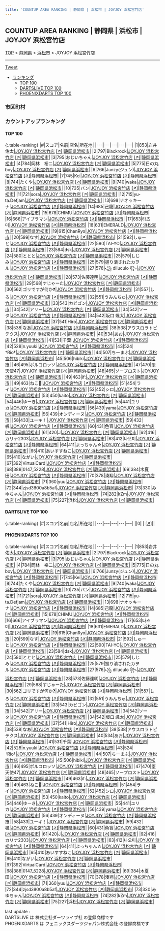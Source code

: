 ```yaml
---
title: 'COUNTUP AREA RANKING | 静岡県 | 浜松市 | JOYJOY 浜松宮竹店'
---
```

## COUNTUP AREA RANKING | 静岡県 | 浜松市 | JOYJOY 浜松宮竹店

[TOP](/darts/rank/) > [静岡県](/darts/rank/静岡県/) > [浜松市](/darts/rank/静岡県/浜松市/) > JOYJOY 浜松宮竹店

___

<a href="https://twitter.com/share?ref_src=twsrc%5Etfw" data-text="COUNTUP AREA RANKING | 静岡県浜松市JOYJOY 浜松宮竹店" class="twitter-share-button" data-hashtags="DARTSLIVE,PHOENIXDARTS,darts,ダーツ" data-show-count="false">Tweet</a>

* [ランキング](#カウントアップランキング)
    * [TOP 100](#top-100)
    * [DARTSLIVE TOP 100](#dartslive-top-100)
    * [PHOENIXDARTS TOP 100](#phoenixdarts-top-100)

### 市区町村

<ul>

</ul>

### カウントアップランキング

#### TOP 100



{:.table-ranking}
|#|スコア|名前|店名|所在地|
|---|---|---|---|---|
|1|853|<span class="rank-name-pd"><span class="pro-icon-pd"></span>岩井 佑太</span>|<a href="/darts/rank/shops/69477.html">JOYJOY 浜松宮竹店</a> <a href="https://vs.phoenixdarts.com/jp/shop/shopDetailInfo/s_69477?s_seq=69477">[↗]</a>|<a href="/darts/rank/静岡県/浜松市">静岡県浜松市</a>|
|2|797|<span class="rank-name-pd">Blackrock</span>|<a href="/darts/rank/shops/69477.html">JOYJOY 浜松宮竹店</a> <a href="https://vs.phoenixdarts.com/jp/shop/shopDetailInfo/s_69477?s_seq=69477">[↗]</a>|<a href="/darts/rank/静岡県/浜松市">静岡県浜松市</a>|
|3|795|<span class="rank-name-pd">おじいちゃん</span>|<a href="/darts/rank/shops/69477.html">JOYJOY 浜松宮竹店</a> <a href="https://vs.phoenixdarts.com/jp/shop/shopDetailInfo/s_69477?s_seq=69477">[↗]</a>|<a href="/darts/rank/静岡県/浜松市">静岡県浜松市</a>|
|4|784|<span class="rank-name-pd">岡林　裕二</span>|<a href="/darts/rank/shops/69477.html">JOYJOY 浜松宮竹店</a> <a href="https://vs.phoenixdarts.com/jp/shop/shopDetailInfo/s_69477?s_seq=69477">[↗]</a>|<a href="/darts/rank/静岡県/浜松市">静岡県浜松市</a>|
|5|775|<span class="rank-name-pd">日の丸boy</span>|<a href="/darts/rank/shops/69477.html">JOYJOY 浜松宮竹店</a> <a href="https://vs.phoenixdarts.com/jp/shop/shopDetailInfo/s_69477?s_seq=69477">[↗]</a>|<a href="/darts/rank/静岡県/浜松市">静岡県浜松市</a>|
|6|766|<span class="rank-name-pd">Junzy(ジュン)</span>|<a href="/darts/rank/shops/69477.html">JOYJOY 浜松宮竹店</a> <a href="https://vs.phoenixdarts.com/jp/shop/shopDetailInfo/s_69477?s_seq=69477">[↗]</a>|<a href="/darts/rank/静岡県/浜松市">静岡県浜松市</a>|
|7|745|<span class="rank-name-pd">Kei</span>|<a href="/darts/rank/shops/69477.html">JOYJOY 浜松宮竹店</a> <a href="https://vs.phoenixdarts.com/jp/shop/shopDetailInfo/s_69477?s_seq=69477">[↗]</a>|<a href="/darts/rank/静岡県/浜松市">静岡県浜松市</a>|
|8|744|<span class="rank-name-pd">たくや</span>|<a href="/darts/rank/shops/69477.html">JOYJOY 浜松宮竹店</a> <a href="https://vs.phoenixdarts.com/jp/shop/shopDetailInfo/s_69477?s_seq=69477">[↗]</a>|<a href="/darts/rank/静岡県/浜松市">静岡県浜松市</a>|
|9|740|<span class="rank-name-pd">waka</span>|<a href="/darts/rank/shops/69477.html">JOYJOY 浜松宮竹店</a> <a href="https://vs.phoenixdarts.com/jp/shop/shopDetailInfo/s_69477?s_seq=69477">[↗]</a>|<a href="/darts/rank/静岡県/浜松市">静岡県浜松市</a>|
|10|735|<span class="rank-name-pd">バン</span>|<a href="/darts/rank/shops/69477.html">JOYJOY 浜松宮竹店</a> <a href="https://vs.phoenixdarts.com/jp/shop/shopDetailInfo/s_69477?s_seq=69477">[↗]</a>|<a href="/darts/rank/静岡県/浜松市">静岡県浜松市</a>|
|11|721|<span class="rank-name-pd">sora</span>|<a href="/darts/rank/shops/69477.html">JOYJOY 浜松宮竹店</a> <a href="https://vs.phoenixdarts.com/jp/shop/shopDetailInfo/s_69477?s_seq=69477">[↗]</a>|<a href="/darts/rank/静岡県/浜松市">静岡県浜松市</a>|
|12|715|<span class="rank-name-pd">yu-ta.Defjam</span>|<a href="/darts/rank/shops/69477.html">JOYJOY 浜松宮竹店</a> <a href="https://vs.phoenixdarts.com/jp/shop/shopDetailInfo/s_69477?s_seq=69477">[↗]</a>|<a href="/darts/rank/静岡県/浜松市">静岡県浜松市</a>|
|13|698|<span class="rank-name-pd">ナオッキーナ</span>|<a href="/darts/rank/shops/69477.html">JOYJOY 浜松宮竹店</a> <a href="https://vs.phoenixdarts.com/jp/shop/shopDetailInfo/s_69477?s_seq=69477">[↗]</a>|<a href="/darts/rank/静岡県/浜松市">静岡県浜松市</a>|
|14|685|<span class="rank-name-pd">己龍</span>|<a href="/darts/rank/shops/69477.html">JOYJOY 浜松宮竹店</a> <a href="https://vs.phoenixdarts.com/jp/shop/shopDetailInfo/s_69477?s_seq=69477">[↗]</a>|<a href="/darts/rank/静岡県/浜松市">静岡県浜松市</a>|
|15|678|<span class="rank-name-pd">CHIMU</span>|<a href="/darts/rank/shops/69477.html">JOYJOY 浜松宮竹店</a> <a href="https://vs.phoenixdarts.com/jp/shop/shopDetailInfo/s_69477?s_seq=69477">[↗]</a>|<a href="/darts/rank/静岡県/浜松市">静岡県浜松市</a>|
|16|666|<span class="rank-name-pd">アイブラマン</span>|<a href="/darts/rank/shops/69477.html">JOYJOY 浜松宮竹店</a> <a href="https://vs.phoenixdarts.com/jp/shop/shopDetailInfo/s_69477?s_seq=69477">[↗]</a>|<a href="/darts/rank/静岡県/浜松市">静岡県浜松市</a>|
|17|653|<span class="rank-name-pd">타츠미</span>|<a href="/darts/rank/shops/69477.html">JOYJOY 浜松宮竹店</a> <a href="https://vs.phoenixdarts.com/jp/shop/shopDetailInfo/s_69477?s_seq=69477">[↗]</a>|<a href="/darts/rank/静岡県/浜松市">静岡県浜松市</a>|
|18|631|<span class="rank-name-pd">EMERALD</span>|<a href="/darts/rank/shops/69477.html">JOYJOY 浜松宮竹店</a> <a href="https://vs.phoenixdarts.com/jp/shop/shopDetailInfo/s_69477?s_seq=69477">[↗]</a>|<a href="/darts/rank/静岡県/浜松市">静岡県浜松市</a>|
|19|615|<span class="rank-name-pd">ChanRyo</span>|<a href="/darts/rank/shops/69477.html">JOYJOY 浜松宮竹店</a> <a href="https://vs.phoenixdarts.com/jp/shop/shopDetailInfo/s_69477?s_seq=69477">[↗]</a>|<a href="/darts/rank/静岡県/浜松市">静岡県浜松市</a>|
|20|599|<span class="rank-name-pd">なす</span>|<a href="/darts/rank/shops/69477.html">JOYJOY 浜松宮竹店</a> <a href="https://vs.phoenixdarts.com/jp/shop/shopDetailInfo/s_69477?s_seq=69477">[↗]</a>|<a href="/darts/rank/静岡県/浜松市">静岡県浜松市</a>|
|21|592|<span class="rank-name-pd">しゅーと</span>|<a href="/darts/rank/shops/69477.html">JOYJOY 浜松宮竹店</a> <a href="https://vs.phoenixdarts.com/jp/shop/shopDetailInfo/s_69477?s_seq=69477">[↗]</a>|<a href="/darts/rank/静岡県/浜松市">静岡県浜松市</a>|
|22|590|<span class="rank-name-pd">TAI-YO</span>|<a href="/darts/rank/shops/69477.html">JOYJOY 浜松宮竹店</a> <a href="https://vs.phoenixdarts.com/jp/shop/shopDetailInfo/s_69477?s_seq=69477">[↗]</a>|<a href="/darts/rank/静岡県/浜松市">静岡県浜松市</a>|
|23|584|<span class="rank-name-pd">dsk</span>|<a href="/darts/rank/shops/69477.html">JOYJOY 浜松宮竹店</a> <a href="https://vs.phoenixdarts.com/jp/shop/shopDetailInfo/s_69477?s_seq=69477">[↗]</a>|<a href="/darts/rank/静岡県/浜松市">静岡県浜松市</a>|
|24|580|<span class="rank-name-pd">ととと</span>|<a href="/darts/rank/shops/69477.html">JOYJOY 浜松宮竹店</a> <a href="https://vs.phoenixdarts.com/jp/shop/shopDetailInfo/s_69477?s_seq=69477">[↗]</a>|<a href="/darts/rank/静岡県/浜松市">静岡県浜松市</a>|
|25|579|<span class="rank-name-pd">しじみ</span>|<a href="/darts/rank/shops/69477.html">JOYJOY 浜松宮竹店</a> <a href="https://vs.phoenixdarts.com/jp/shop/shopDetailInfo/s_69477?s_seq=69477">[↗]</a>|<a href="/darts/rank/静岡県/浜松市">静岡県浜松市</a>|
|25|579|<span class="rank-name-pd">握り潰されたカヲル</span>|<a href="/darts/rank/shops/69477.html">JOYJOY 浜松宮竹店</a> <a href="https://vs.phoenixdarts.com/jp/shop/shopDetailInfo/s_69477?s_seq=69477">[↗]</a>|<a href="/darts/rank/静岡県/浜松市">静岡県浜松市</a>|
|27|576|<span class="rank-name-pd">꧁  diluculo ꧂</span>|<a href="/darts/rank/shops/69477.html">JOYJOY 浜松宮竹店</a> <a href="https://vs.phoenixdarts.com/jp/shop/shopDetailInfo/s_69477?s_seq=69477">[↗]</a>|<a href="/darts/rank/静岡県/浜松市">静岡県浜松市</a>|
|28|573|<span class="rank-name-pd">佐藤達明</span>|<a href="/darts/rank/shops/69477.html">JOYJOY 浜松宮竹店</a> <a href="https://vs.phoenixdarts.com/jp/shop/shopDetailInfo/s_69477?s_seq=69477">[↗]</a>|<a href="/darts/rank/静岡県/浜松市">静岡県浜松市</a>|
|29|568|<span class="rank-name-pd">すじゃーた</span>|<a href="/darts/rank/shops/69477.html">JOYJOY 浜松宮竹店</a> <a href="https://vs.phoenixdarts.com/jp/shop/shopDetailInfo/s_69477?s_seq=69477">[↗]</a>|<a href="/darts/rank/静岡県/浜松市">静岡県浜松市</a>|
|30|562|<span class="rank-name-pd">ゴリですが何か❓️</span>|<a href="/darts/rank/shops/69477.html">JOYJOY 浜松宮竹店</a> <a href="https://vs.phoenixdarts.com/jp/shop/shopDetailInfo/s_69477?s_seq=69477">[↗]</a>|<a href="/darts/rank/静岡県/浜松市">静岡県浜松市</a>|
|31|557|<span class="rank-name-pd">しろ</span>|<a href="/darts/rank/shops/69477.html">JOYJOY 浜松宮竹店</a> <a href="https://vs.phoenixdarts.com/jp/shop/shopDetailInfo/s_69477?s_seq=69477">[↗]</a>|<a href="/darts/rank/静岡県/浜松市">静岡県浜松市</a>|
|32|551|<span class="rank-name-pd">うみんちゅ</span>|<a href="/darts/rank/shops/69477.html">JOYJOY 浜松宮竹店</a> <a href="https://vs.phoenixdarts.com/jp/shop/shopDetailInfo/s_69477?s_seq=69477">[↗]</a>|<a href="/darts/rank/静岡県/浜松市">静岡県浜松市</a>|
|33|543|<span class="rank-name-pd">カビゴン</span>|<a href="/darts/rank/shops/69477.html">JOYJOY 浜松宮竹店</a> <a href="https://vs.phoenixdarts.com/jp/shop/shopDetailInfo/s_69477?s_seq=69477">[↗]</a>|<a href="/darts/rank/静岡県/浜松市">静岡県浜松市</a>|
|34|542|<span class="rank-name-pd">アリー</span>|<a href="/darts/rank/shops/69477.html">JOYJOY 浜松宮竹店</a> <a href="https://vs.phoenixdarts.com/jp/shop/shopDetailInfo/s_69477?s_seq=69477">[↗]</a>|<a href="/darts/rank/静岡県/浜松市">静岡県浜松市</a>|
|34|542|<span class="rank-name-pd">ソータ</span>|<a href="/darts/rank/shops/69477.html">JOYJOY 浜松宮竹店</a> <a href="https://vs.phoenixdarts.com/jp/shop/shopDetailInfo/s_69477?s_seq=69477">[↗]</a>|<a href="/darts/rank/静岡県/浜松市">静岡県浜松市</a>|
|34|542|<span class="rank-name-pd">坂口 颯太</span>|<a href="/darts/rank/shops/69477.html">JOYJOY 浜松宮竹店</a> <a href="https://vs.phoenixdarts.com/jp/shop/shopDetailInfo/s_69477?s_seq=69477">[↗]</a>|<a href="/darts/rank/静岡県/浜松市">静岡県浜松市</a>|
|37|541|<span class="rank-name-pd">Hiro</span>|<a href="/darts/rank/shops/69477.html">JOYJOY 浜松宮竹店</a> <a href="https://vs.phoenixdarts.com/jp/shop/shopDetailInfo/s_69477?s_seq=69477">[↗]</a>|<a href="/darts/rank/静岡県/浜松市">静岡県浜松市</a>|
|38|538|<span class="rank-name-pd">なあ</span>|<a href="/darts/rank/shops/69477.html">JOYJOY 浜松宮竹店</a> <a href="https://vs.phoenixdarts.com/jp/shop/shopDetailInfo/s_69477?s_seq=69477">[↗]</a>|<a href="/darts/rank/静岡県/浜松市">静岡県浜松市</a>|
|38|538|<span class="rank-name-pd">アウスロラトピテクス</span>|<a href="/darts/rank/shops/69477.html">JOYJOY 浜松宮竹店</a> <a href="https://vs.phoenixdarts.com/jp/shop/shopDetailInfo/s_69477?s_seq=69477">[↗]</a>|<a href="/darts/rank/静岡県/浜松市">静岡県浜松市</a>|
|40|534|<span class="rank-name-pd">あお</span>|<a href="/darts/rank/shops/69477.html">JOYJOY 浜松宮竹店</a> <a href="https://vs.phoenixdarts.com/jp/shop/shopDetailInfo/s_69477?s_seq=69477">[↗]</a>|<a href="/darts/rank/静岡県/浜松市">静岡県浜松市</a>|
|41|531|<span class="rank-name-pd">千葉</span>|<a href="/darts/rank/shops/69477.html">JOYJOY 浜松宮竹店</a> <a href="https://vs.phoenixdarts.com/jp/shop/shopDetailInfo/s_69477?s_seq=69477">[↗]</a>|<a href="/darts/rank/静岡県/浜松市">静岡県浜松市</a>|
|42|528|<span class="rank-name-pd">n.yuuki</span>|<a href="/darts/rank/shops/69477.html">JOYJOY 浜松宮竹店</a> <a href="https://vs.phoenixdarts.com/jp/shop/shopDetailInfo/s_69477?s_seq=69477">[↗]</a>|<a href="/darts/rank/静岡県/浜松市">静岡県浜松市</a>|
|43|524|<span class="rank-name-pd">†Rio†</span>|<a href="/darts/rank/shops/69477.html">JOYJOY 浜松宮竹店</a> <a href="https://vs.phoenixdarts.com/jp/shop/shopDetailInfo/s_69477?s_seq=69477">[↗]</a>|<a href="/darts/rank/静岡県/浜松市">静岡県浜松市</a>|
|44|507|<span class="rank-name-pd">ちーまぶ</span>|<a href="/darts/rank/shops/69477.html">JOYJOY 浜松宮竹店</a> <a href="https://vs.phoenixdarts.com/jp/shop/shopDetailInfo/s_69477?s_seq=69477">[↗]</a>|<a href="/darts/rank/静岡県/浜松市">静岡県浜松市</a>|
|45|506|<span class="rank-name-pd">hibiki</span>|<a href="/darts/rank/shops/69477.html">JOYJOY 浜松宮竹店</a> <a href="https://vs.phoenixdarts.com/jp/shop/shopDetailInfo/s_69477?s_seq=69477">[↗]</a>|<a href="/darts/rank/静岡県/浜松市">静岡県浜松市</a>|
|46|495|<span class="rank-name-pd">ポルコロッソ</span>|<a href="/darts/rank/shops/69477.html">JOYJOY 浜松宮竹店</a> <a href="https://vs.phoenixdarts.com/jp/shop/shopDetailInfo/s_69477?s_seq=69477">[↗]</a>|<a href="/darts/rank/静岡県/浜松市">静岡県浜松市</a>|
|47|470|<span class="rank-name-pd">堕天使47</span>|<a href="/darts/rank/shops/69477.html">JOYJOY 浜松宮竹店</a> <a href="https://vs.phoenixdarts.com/jp/shop/shopDetailInfo/s_69477?s_seq=69477">[↗]</a>|<a href="/darts/rank/静岡県/浜松市">静岡県浜松市</a>|
|48|465|<span class="rank-name-pd">ソープロスト</span>|<a href="/darts/rank/shops/69477.html">JOYJOY 浜松宮竹店</a> <a href="https://vs.phoenixdarts.com/jp/shop/shopDetailInfo/s_69477?s_seq=69477">[↗]</a>|<a href="/darts/rank/静岡県/浜松市">静岡県浜松市</a>|
|49|463|<span class="rank-name-pd">if:</span>|<a href="/darts/rank/shops/69477.html">JOYJOY 浜松宮竹店</a> <a href="https://vs.phoenixdarts.com/jp/shop/shopDetailInfo/s_69477?s_seq=69477">[↗]</a>|<a href="/darts/rank/静岡県/浜松市">静岡県浜松市</a>|
|49|463|<span class="rank-name-pd">ねこ🍬</span>|<a href="/darts/rank/shops/69477.html">JOYJOY 浜松宮竹店</a> <a href="https://vs.phoenixdarts.com/jp/shop/shopDetailInfo/s_69477?s_seq=69477">[↗]</a>|<a href="/darts/rank/静岡県/浜松市">静岡県浜松市</a>|
|51|454|<span class="rank-name-pd">ライ</span>|<a href="/darts/rank/shops/69477.html">JOYJOY 浜松宮竹店</a> <a href="https://vs.phoenixdarts.com/jp/shop/shopDetailInfo/s_69477?s_seq=69477">[↗]</a>|<a href="/darts/rank/静岡県/浜松市">静岡県浜松市</a>|
|52|452|<span class="rank-name-pd">シロ</span>|<a href="/darts/rank/shops/69477.html">JOYJOY 浜松宮竹店</a> <a href="https://vs.phoenixdarts.com/jp/shop/shopDetailInfo/s_69477?s_seq=69477">[↗]</a>|<a href="/darts/rank/静岡県/浜松市">静岡県浜松市</a>|
|53|450|<span class="rank-name-pd">kaito</span>|<a href="/darts/rank/shops/69477.html">JOYJOY 浜松宮竹店</a> <a href="https://vs.phoenixdarts.com/jp/shop/shopDetailInfo/s_69477?s_seq=69477">[↗]</a>|<a href="/darts/rank/静岡県/浜松市">静岡県浜松市</a>|
|54|446|<span class="rank-name-pd">ゆーき</span>|<a href="/darts/rank/shops/69477.html">JOYJOY 浜松宮竹店</a> <a href="https://vs.phoenixdarts.com/jp/shop/shopDetailInfo/s_69477?s_seq=69477">[↗]</a>|<a href="/darts/rank/静岡県/浜松市">静岡県浜松市</a>|
|55|441|<span class="rank-name-pd">ユリカ</span>|<a href="/darts/rank/shops/69477.html">JOYJOY 浜松宮竹店</a> <a href="https://vs.phoenixdarts.com/jp/shop/shopDetailInfo/s_69477?s_seq=69477">[↗]</a>|<a href="/darts/rank/静岡県/浜松市">静岡県浜松市</a>|
|56|439|<span class="rank-name-pd">yama</span>|<a href="/darts/rank/shops/69477.html">JOYJOY 浜松宮竹店</a> <a href="https://vs.phoenixdarts.com/jp/shop/shopDetailInfo/s_69477?s_seq=69477">[↗]</a>|<a href="/darts/rank/静岡県/浜松市">静岡県浜松市</a>|
|56|439|<span class="rank-name-pd">オンディーヌ</span>|<a href="/darts/rank/shops/69477.html">JOYJOY 浜松宮竹店</a> <a href="https://vs.phoenixdarts.com/jp/shop/shopDetailInfo/s_69477?s_seq=69477">[↗]</a>|<a href="/darts/rank/静岡県/浜松市">静岡県浜松市</a>|
|58|433|<span class="rank-name-pd">ユーキ！</span>|<a href="/darts/rank/shops/69477.html">JOYJOY 浜松宮竹店</a> <a href="https://vs.phoenixdarts.com/jp/shop/shopDetailInfo/s_69477?s_seq=69477">[↗]</a>|<a href="/darts/rank/静岡県/浜松市">静岡県浜松市</a>|
|59|432|<span class="rank-name-pd">楓</span>|<a href="/darts/rank/shops/69477.html">JOYJOY 浜松宮竹店</a> <a href="https://vs.phoenixdarts.com/jp/shop/shopDetailInfo/s_69477?s_seq=69477">[↗]</a>|<a href="/darts/rank/静岡県/浜松市">静岡県浜松市</a>|
|60|431|<span class="rank-name-pd">色盲</span>|<a href="/darts/rank/shops/69477.html">JOYJOY 浜松宮竹店</a> <a href="https://vs.phoenixdarts.com/jp/shop/shopDetailInfo/s_69477?s_seq=69477">[↗]</a>|<a href="/darts/rank/静岡県/浜松市">静岡県浜松市</a>|
|61|420|<span class="rank-name-pd">J</span>|<a href="/darts/rank/shops/69477.html">JOYJOY 浜松宮竹店</a> <a href="https://vs.phoenixdarts.com/jp/shop/shopDetailInfo/s_69477?s_seq=69477">[↗]</a>|<a href="/darts/rank/静岡県/浜松市">静岡県浜松市</a>|
|62|416|<span class="rank-name-pd">カリナ2303</span>|<a href="/darts/rank/shops/69477.html">JOYJOY 浜松宮竹店</a> <a href="https://vs.phoenixdarts.com/jp/shop/shopDetailInfo/s_69477?s_seq=69477">[↗]</a>|<a href="/darts/rank/静岡県/浜松市">静岡県浜松市</a>|
|63|412|<span class="rank-name-pd">나오미</span>|<a href="/darts/rank/shops/69477.html">JOYJOY 浜松宮竹店</a> <a href="https://vs.phoenixdarts.com/jp/shop/shopDetailInfo/s_69477?s_seq=69477">[↗]</a>|<a href="/darts/rank/静岡県/浜松市">静岡県浜松市</a>|
|64|411|<span class="rank-name-pd">よっちゃん☆</span>|<a href="/darts/rank/shops/69477.html">JOYJOY 浜松宮竹店</a> <a href="https://vs.phoenixdarts.com/jp/shop/shopDetailInfo/s_69477?s_seq=69477">[↗]</a>|<a href="/darts/rank/静岡県/浜松市">静岡県浜松市</a>|
|65|410|<span class="rank-name-pd">あいすすねこ</span>|<a href="/darts/rank/shops/69477.html">JOYJOY 浜松宮竹店</a> <a href="https://vs.phoenixdarts.com/jp/shop/shopDetailInfo/s_69477?s_seq=69477">[↗]</a>|<a href="/darts/rank/静岡県/浜松市">静岡県浜松市</a>|
|65|410|<span class="rank-name-pd">ながい</span>|<a href="/darts/rank/shops/69477.html">JOYJOY 浜松宮竹店</a> <a href="https://vs.phoenixdarts.com/jp/shop/shopDetailInfo/s_69477?s_seq=69477">[↗]</a>|<a href="/darts/rank/静岡県/浜松市">静岡県浜松市</a>|
|67|392|<span class="rank-name-pd">VirtualCard</span>|<a href="/darts/rank/shops/69477.html">JOYJOY 浜松宮竹店</a> <a href="https://vs.phoenixdarts.com/jp/shop/shopDetailInfo/s_69477?s_seq=69477">[↗]</a>|<a href="/darts/rank/静岡県/浜松市">静岡県浜松市</a>|
|68|388|<span class="rank-name-pd">0147_5228</span>|<a href="/darts/rank/shops/69477.html">JOYJOY 浜松宮竹店</a> <a href="https://vs.phoenixdarts.com/jp/shop/shopDetailInfo/s_69477?s_seq=69477">[↗]</a>|<a href="/darts/rank/静岡県/浜松市">静岡県浜松市</a>|
|69|384|<span class="rank-name-pd">木夏田</span>|<a href="/darts/rank/shops/69477.html">JOYJOY 浜松宮竹店</a> <a href="https://vs.phoenixdarts.com/jp/shop/shopDetailInfo/s_69477?s_seq=69477">[↗]</a>|<a href="/darts/rank/静岡県/浜松市">静岡県浜松市</a>|
|70|378|<span class="rank-name-pd">湊翔</span>|<a href="/darts/rank/shops/69477.html">JOYJOY 浜松宮竹店</a> <a href="https://vs.phoenixdarts.com/jp/shop/shopDetailInfo/s_69477?s_seq=69477">[↗]</a>|<a href="/darts/rank/静岡県/浜松市">静岡県浜松市</a>|
|71|360|<span class="rank-name-pd">yuu</span>|<a href="/darts/rank/shops/69477.html">JOYJOY 浜松宮竹店</a> <a href="https://vs.phoenixdarts.com/jp/shop/shopDetailInfo/s_69477?s_seq=69477">[↗]</a>|<a href="/darts/rank/静岡県/浜松市">静岡県浜松市</a>|
|72|344|<span class="rank-name-pd">zjsd3800a8b5af</span>|<a href="/darts/rank/shops/69477.html">JOYJOY 浜松宮竹店</a> <a href="https://vs.phoenixdarts.com/jp/shop/shopDetailInfo/s_69477?s_seq=69477">[↗]</a>|<a href="/darts/rank/静岡県/浜松市">静岡県浜松市</a>|
|73|330|<span class="rank-name-pd">みゆちゃん</span>|<a href="/darts/rank/shops/69477.html">JOYJOY 浜松宮竹店</a> <a href="https://vs.phoenixdarts.com/jp/shop/shopDetailInfo/s_69477?s_seq=69477">[↗]</a>|<a href="/darts/rank/静岡県/浜松市">静岡県浜松市</a>|
|74|282|<span class="rank-name-pd">kZm</span>|<a href="/darts/rank/shops/69477.html">JOYJOY 浜松宮竹店</a> <a href="https://vs.phoenixdarts.com/jp/shop/shopDetailInfo/s_69477?s_seq=69477">[↗]</a>|<a href="/darts/rank/静岡県/浜松市">静岡県浜松市</a>|
|75|227|<span class="rank-name-pd">浜松</span>|<a href="/darts/rank/shops/69477.html">JOYJOY 浜松宮竹店</a> <a href="https://vs.phoenixdarts.com/jp/shop/shopDetailInfo/s_69477?s_seq=69477">[↗]</a>|<a href="/darts/rank/静岡県/浜松市">静岡県浜松市</a>|


#### DARTSLIVE TOP 100



{:.table-ranking}
|#|スコア|名前|店名|所在地|
|---|---|---|---|---|
||0|<span class="rank-name-dl"> </span>|<a href="/darts/rank/shops/.html"></a> <a href="">[↗]</a>|<a href="/darts/rank//"></a>|


#### PHOENIXDARTS TOP 100



{:.table-ranking}
|#|スコア|名前|店名|所在地|
|---|---|---|---|---|
|1|853|<span class="rank-name-pd"><span class="pro-icon-pd"></span>岩井 佑太</span>|<a href="/darts/rank/shops/69477.html">JOYJOY 浜松宮竹店</a> <a href="https://vs.phoenixdarts.com/jp/shop/shopDetailInfo/s_69477?s_seq=69477">[↗]</a>|<a href="/darts/rank/静岡県/浜松市">静岡県浜松市</a>|
|2|797|<span class="rank-name-pd">Blackrock</span>|<a href="/darts/rank/shops/69477.html">JOYJOY 浜松宮竹店</a> <a href="https://vs.phoenixdarts.com/jp/shop/shopDetailInfo/s_69477?s_seq=69477">[↗]</a>|<a href="/darts/rank/静岡県/浜松市">静岡県浜松市</a>|
|3|795|<span class="rank-name-pd">おじいちゃん</span>|<a href="/darts/rank/shops/69477.html">JOYJOY 浜松宮竹店</a> <a href="https://vs.phoenixdarts.com/jp/shop/shopDetailInfo/s_69477?s_seq=69477">[↗]</a>|<a href="/darts/rank/静岡県/浜松市">静岡県浜松市</a>|
|4|784|<span class="rank-name-pd">岡林　裕二</span>|<a href="/darts/rank/shops/69477.html">JOYJOY 浜松宮竹店</a> <a href="https://vs.phoenixdarts.com/jp/shop/shopDetailInfo/s_69477?s_seq=69477">[↗]</a>|<a href="/darts/rank/静岡県/浜松市">静岡県浜松市</a>|
|5|775|<span class="rank-name-pd">日の丸boy</span>|<a href="/darts/rank/shops/69477.html">JOYJOY 浜松宮竹店</a> <a href="https://vs.phoenixdarts.com/jp/shop/shopDetailInfo/s_69477?s_seq=69477">[↗]</a>|<a href="/darts/rank/静岡県/浜松市">静岡県浜松市</a>|
|6|766|<span class="rank-name-pd">Junzy(ジュン)</span>|<a href="/darts/rank/shops/69477.html">JOYJOY 浜松宮竹店</a> <a href="https://vs.phoenixdarts.com/jp/shop/shopDetailInfo/s_69477?s_seq=69477">[↗]</a>|<a href="/darts/rank/静岡県/浜松市">静岡県浜松市</a>|
|7|745|<span class="rank-name-pd">Kei</span>|<a href="/darts/rank/shops/69477.html">JOYJOY 浜松宮竹店</a> <a href="https://vs.phoenixdarts.com/jp/shop/shopDetailInfo/s_69477?s_seq=69477">[↗]</a>|<a href="/darts/rank/静岡県/浜松市">静岡県浜松市</a>|
|8|744|<span class="rank-name-pd">たくや</span>|<a href="/darts/rank/shops/69477.html">JOYJOY 浜松宮竹店</a> <a href="https://vs.phoenixdarts.com/jp/shop/shopDetailInfo/s_69477?s_seq=69477">[↗]</a>|<a href="/darts/rank/静岡県/浜松市">静岡県浜松市</a>|
|9|740|<span class="rank-name-pd">waka</span>|<a href="/darts/rank/shops/69477.html">JOYJOY 浜松宮竹店</a> <a href="https://vs.phoenixdarts.com/jp/shop/shopDetailInfo/s_69477?s_seq=69477">[↗]</a>|<a href="/darts/rank/静岡県/浜松市">静岡県浜松市</a>|
|10|735|<span class="rank-name-pd">バン</span>|<a href="/darts/rank/shops/69477.html">JOYJOY 浜松宮竹店</a> <a href="https://vs.phoenixdarts.com/jp/shop/shopDetailInfo/s_69477?s_seq=69477">[↗]</a>|<a href="/darts/rank/静岡県/浜松市">静岡県浜松市</a>|
|11|721|<span class="rank-name-pd">sora</span>|<a href="/darts/rank/shops/69477.html">JOYJOY 浜松宮竹店</a> <a href="https://vs.phoenixdarts.com/jp/shop/shopDetailInfo/s_69477?s_seq=69477">[↗]</a>|<a href="/darts/rank/静岡県/浜松市">静岡県浜松市</a>|
|12|715|<span class="rank-name-pd">yu-ta.Defjam</span>|<a href="/darts/rank/shops/69477.html">JOYJOY 浜松宮竹店</a> <a href="https://vs.phoenixdarts.com/jp/shop/shopDetailInfo/s_69477?s_seq=69477">[↗]</a>|<a href="/darts/rank/静岡県/浜松市">静岡県浜松市</a>|
|13|698|<span class="rank-name-pd">ナオッキーナ</span>|<a href="/darts/rank/shops/69477.html">JOYJOY 浜松宮竹店</a> <a href="https://vs.phoenixdarts.com/jp/shop/shopDetailInfo/s_69477?s_seq=69477">[↗]</a>|<a href="/darts/rank/静岡県/浜松市">静岡県浜松市</a>|
|14|685|<span class="rank-name-pd">己龍</span>|<a href="/darts/rank/shops/69477.html">JOYJOY 浜松宮竹店</a> <a href="https://vs.phoenixdarts.com/jp/shop/shopDetailInfo/s_69477?s_seq=69477">[↗]</a>|<a href="/darts/rank/静岡県/浜松市">静岡県浜松市</a>|
|15|678|<span class="rank-name-pd">CHIMU</span>|<a href="/darts/rank/shops/69477.html">JOYJOY 浜松宮竹店</a> <a href="https://vs.phoenixdarts.com/jp/shop/shopDetailInfo/s_69477?s_seq=69477">[↗]</a>|<a href="/darts/rank/静岡県/浜松市">静岡県浜松市</a>|
|16|666|<span class="rank-name-pd">アイブラマン</span>|<a href="/darts/rank/shops/69477.html">JOYJOY 浜松宮竹店</a> <a href="https://vs.phoenixdarts.com/jp/shop/shopDetailInfo/s_69477?s_seq=69477">[↗]</a>|<a href="/darts/rank/静岡県/浜松市">静岡県浜松市</a>|
|17|653|<span class="rank-name-pd">타츠미</span>|<a href="/darts/rank/shops/69477.html">JOYJOY 浜松宮竹店</a> <a href="https://vs.phoenixdarts.com/jp/shop/shopDetailInfo/s_69477?s_seq=69477">[↗]</a>|<a href="/darts/rank/静岡県/浜松市">静岡県浜松市</a>|
|18|631|<span class="rank-name-pd">EMERALD</span>|<a href="/darts/rank/shops/69477.html">JOYJOY 浜松宮竹店</a> <a href="https://vs.phoenixdarts.com/jp/shop/shopDetailInfo/s_69477?s_seq=69477">[↗]</a>|<a href="/darts/rank/静岡県/浜松市">静岡県浜松市</a>|
|19|615|<span class="rank-name-pd">ChanRyo</span>|<a href="/darts/rank/shops/69477.html">JOYJOY 浜松宮竹店</a> <a href="https://vs.phoenixdarts.com/jp/shop/shopDetailInfo/s_69477?s_seq=69477">[↗]</a>|<a href="/darts/rank/静岡県/浜松市">静岡県浜松市</a>|
|20|599|<span class="rank-name-pd">なす</span>|<a href="/darts/rank/shops/69477.html">JOYJOY 浜松宮竹店</a> <a href="https://vs.phoenixdarts.com/jp/shop/shopDetailInfo/s_69477?s_seq=69477">[↗]</a>|<a href="/darts/rank/静岡県/浜松市">静岡県浜松市</a>|
|21|592|<span class="rank-name-pd">しゅーと</span>|<a href="/darts/rank/shops/69477.html">JOYJOY 浜松宮竹店</a> <a href="https://vs.phoenixdarts.com/jp/shop/shopDetailInfo/s_69477?s_seq=69477">[↗]</a>|<a href="/darts/rank/静岡県/浜松市">静岡県浜松市</a>|
|22|590|<span class="rank-name-pd">TAI-YO</span>|<a href="/darts/rank/shops/69477.html">JOYJOY 浜松宮竹店</a> <a href="https://vs.phoenixdarts.com/jp/shop/shopDetailInfo/s_69477?s_seq=69477">[↗]</a>|<a href="/darts/rank/静岡県/浜松市">静岡県浜松市</a>|
|23|584|<span class="rank-name-pd">dsk</span>|<a href="/darts/rank/shops/69477.html">JOYJOY 浜松宮竹店</a> <a href="https://vs.phoenixdarts.com/jp/shop/shopDetailInfo/s_69477?s_seq=69477">[↗]</a>|<a href="/darts/rank/静岡県/浜松市">静岡県浜松市</a>|
|24|580|<span class="rank-name-pd">ととと</span>|<a href="/darts/rank/shops/69477.html">JOYJOY 浜松宮竹店</a> <a href="https://vs.phoenixdarts.com/jp/shop/shopDetailInfo/s_69477?s_seq=69477">[↗]</a>|<a href="/darts/rank/静岡県/浜松市">静岡県浜松市</a>|
|25|579|<span class="rank-name-pd">しじみ</span>|<a href="/darts/rank/shops/69477.html">JOYJOY 浜松宮竹店</a> <a href="https://vs.phoenixdarts.com/jp/shop/shopDetailInfo/s_69477?s_seq=69477">[↗]</a>|<a href="/darts/rank/静岡県/浜松市">静岡県浜松市</a>|
|25|579|<span class="rank-name-pd">握り潰されたカヲル</span>|<a href="/darts/rank/shops/69477.html">JOYJOY 浜松宮竹店</a> <a href="https://vs.phoenixdarts.com/jp/shop/shopDetailInfo/s_69477?s_seq=69477">[↗]</a>|<a href="/darts/rank/静岡県/浜松市">静岡県浜松市</a>|
|27|576|<span class="rank-name-pd">꧁  diluculo ꧂</span>|<a href="/darts/rank/shops/69477.html">JOYJOY 浜松宮竹店</a> <a href="https://vs.phoenixdarts.com/jp/shop/shopDetailInfo/s_69477?s_seq=69477">[↗]</a>|<a href="/darts/rank/静岡県/浜松市">静岡県浜松市</a>|
|28|573|<span class="rank-name-pd">佐藤達明</span>|<a href="/darts/rank/shops/69477.html">JOYJOY 浜松宮竹店</a> <a href="https://vs.phoenixdarts.com/jp/shop/shopDetailInfo/s_69477?s_seq=69477">[↗]</a>|<a href="/darts/rank/静岡県/浜松市">静岡県浜松市</a>|
|29|568|<span class="rank-name-pd">すじゃーた</span>|<a href="/darts/rank/shops/69477.html">JOYJOY 浜松宮竹店</a> <a href="https://vs.phoenixdarts.com/jp/shop/shopDetailInfo/s_69477?s_seq=69477">[↗]</a>|<a href="/darts/rank/静岡県/浜松市">静岡県浜松市</a>|
|30|562|<span class="rank-name-pd">ゴリですが何か❓️</span>|<a href="/darts/rank/shops/69477.html">JOYJOY 浜松宮竹店</a> <a href="https://vs.phoenixdarts.com/jp/shop/shopDetailInfo/s_69477?s_seq=69477">[↗]</a>|<a href="/darts/rank/静岡県/浜松市">静岡県浜松市</a>|
|31|557|<span class="rank-name-pd">しろ</span>|<a href="/darts/rank/shops/69477.html">JOYJOY 浜松宮竹店</a> <a href="https://vs.phoenixdarts.com/jp/shop/shopDetailInfo/s_69477?s_seq=69477">[↗]</a>|<a href="/darts/rank/静岡県/浜松市">静岡県浜松市</a>|
|32|551|<span class="rank-name-pd">うみんちゅ</span>|<a href="/darts/rank/shops/69477.html">JOYJOY 浜松宮竹店</a> <a href="https://vs.phoenixdarts.com/jp/shop/shopDetailInfo/s_69477?s_seq=69477">[↗]</a>|<a href="/darts/rank/静岡県/浜松市">静岡県浜松市</a>|
|33|543|<span class="rank-name-pd">カビゴン</span>|<a href="/darts/rank/shops/69477.html">JOYJOY 浜松宮竹店</a> <a href="https://vs.phoenixdarts.com/jp/shop/shopDetailInfo/s_69477?s_seq=69477">[↗]</a>|<a href="/darts/rank/静岡県/浜松市">静岡県浜松市</a>|
|34|542|<span class="rank-name-pd">アリー</span>|<a href="/darts/rank/shops/69477.html">JOYJOY 浜松宮竹店</a> <a href="https://vs.phoenixdarts.com/jp/shop/shopDetailInfo/s_69477?s_seq=69477">[↗]</a>|<a href="/darts/rank/静岡県/浜松市">静岡県浜松市</a>|
|34|542|<span class="rank-name-pd">ソータ</span>|<a href="/darts/rank/shops/69477.html">JOYJOY 浜松宮竹店</a> <a href="https://vs.phoenixdarts.com/jp/shop/shopDetailInfo/s_69477?s_seq=69477">[↗]</a>|<a href="/darts/rank/静岡県/浜松市">静岡県浜松市</a>|
|34|542|<span class="rank-name-pd">坂口 颯太</span>|<a href="/darts/rank/shops/69477.html">JOYJOY 浜松宮竹店</a> <a href="https://vs.phoenixdarts.com/jp/shop/shopDetailInfo/s_69477?s_seq=69477">[↗]</a>|<a href="/darts/rank/静岡県/浜松市">静岡県浜松市</a>|
|37|541|<span class="rank-name-pd">Hiro</span>|<a href="/darts/rank/shops/69477.html">JOYJOY 浜松宮竹店</a> <a href="https://vs.phoenixdarts.com/jp/shop/shopDetailInfo/s_69477?s_seq=69477">[↗]</a>|<a href="/darts/rank/静岡県/浜松市">静岡県浜松市</a>|
|38|538|<span class="rank-name-pd">なあ</span>|<a href="/darts/rank/shops/69477.html">JOYJOY 浜松宮竹店</a> <a href="https://vs.phoenixdarts.com/jp/shop/shopDetailInfo/s_69477?s_seq=69477">[↗]</a>|<a href="/darts/rank/静岡県/浜松市">静岡県浜松市</a>|
|38|538|<span class="rank-name-pd">アウスロラトピテクス</span>|<a href="/darts/rank/shops/69477.html">JOYJOY 浜松宮竹店</a> <a href="https://vs.phoenixdarts.com/jp/shop/shopDetailInfo/s_69477?s_seq=69477">[↗]</a>|<a href="/darts/rank/静岡県/浜松市">静岡県浜松市</a>|
|40|534|<span class="rank-name-pd">あお</span>|<a href="/darts/rank/shops/69477.html">JOYJOY 浜松宮竹店</a> <a href="https://vs.phoenixdarts.com/jp/shop/shopDetailInfo/s_69477?s_seq=69477">[↗]</a>|<a href="/darts/rank/静岡県/浜松市">静岡県浜松市</a>|
|41|531|<span class="rank-name-pd">千葉</span>|<a href="/darts/rank/shops/69477.html">JOYJOY 浜松宮竹店</a> <a href="https://vs.phoenixdarts.com/jp/shop/shopDetailInfo/s_69477?s_seq=69477">[↗]</a>|<a href="/darts/rank/静岡県/浜松市">静岡県浜松市</a>|
|42|528|<span class="rank-name-pd">n.yuuki</span>|<a href="/darts/rank/shops/69477.html">JOYJOY 浜松宮竹店</a> <a href="https://vs.phoenixdarts.com/jp/shop/shopDetailInfo/s_69477?s_seq=69477">[↗]</a>|<a href="/darts/rank/静岡県/浜松市">静岡県浜松市</a>|
|43|524|<span class="rank-name-pd">†Rio†</span>|<a href="/darts/rank/shops/69477.html">JOYJOY 浜松宮竹店</a> <a href="https://vs.phoenixdarts.com/jp/shop/shopDetailInfo/s_69477?s_seq=69477">[↗]</a>|<a href="/darts/rank/静岡県/浜松市">静岡県浜松市</a>|
|44|507|<span class="rank-name-pd">ちーまぶ</span>|<a href="/darts/rank/shops/69477.html">JOYJOY 浜松宮竹店</a> <a href="https://vs.phoenixdarts.com/jp/shop/shopDetailInfo/s_69477?s_seq=69477">[↗]</a>|<a href="/darts/rank/静岡県/浜松市">静岡県浜松市</a>|
|45|506|<span class="rank-name-pd">hibiki</span>|<a href="/darts/rank/shops/69477.html">JOYJOY 浜松宮竹店</a> <a href="https://vs.phoenixdarts.com/jp/shop/shopDetailInfo/s_69477?s_seq=69477">[↗]</a>|<a href="/darts/rank/静岡県/浜松市">静岡県浜松市</a>|
|46|495|<span class="rank-name-pd">ポルコロッソ</span>|<a href="/darts/rank/shops/69477.html">JOYJOY 浜松宮竹店</a> <a href="https://vs.phoenixdarts.com/jp/shop/shopDetailInfo/s_69477?s_seq=69477">[↗]</a>|<a href="/darts/rank/静岡県/浜松市">静岡県浜松市</a>|
|47|470|<span class="rank-name-pd">堕天使47</span>|<a href="/darts/rank/shops/69477.html">JOYJOY 浜松宮竹店</a> <a href="https://vs.phoenixdarts.com/jp/shop/shopDetailInfo/s_69477?s_seq=69477">[↗]</a>|<a href="/darts/rank/静岡県/浜松市">静岡県浜松市</a>|
|48|465|<span class="rank-name-pd">ソープロスト</span>|<a href="/darts/rank/shops/69477.html">JOYJOY 浜松宮竹店</a> <a href="https://vs.phoenixdarts.com/jp/shop/shopDetailInfo/s_69477?s_seq=69477">[↗]</a>|<a href="/darts/rank/静岡県/浜松市">静岡県浜松市</a>|
|49|463|<span class="rank-name-pd">if:</span>|<a href="/darts/rank/shops/69477.html">JOYJOY 浜松宮竹店</a> <a href="https://vs.phoenixdarts.com/jp/shop/shopDetailInfo/s_69477?s_seq=69477">[↗]</a>|<a href="/darts/rank/静岡県/浜松市">静岡県浜松市</a>|
|49|463|<span class="rank-name-pd">ねこ🍬</span>|<a href="/darts/rank/shops/69477.html">JOYJOY 浜松宮竹店</a> <a href="https://vs.phoenixdarts.com/jp/shop/shopDetailInfo/s_69477?s_seq=69477">[↗]</a>|<a href="/darts/rank/静岡県/浜松市">静岡県浜松市</a>|
|51|454|<span class="rank-name-pd">ライ</span>|<a href="/darts/rank/shops/69477.html">JOYJOY 浜松宮竹店</a> <a href="https://vs.phoenixdarts.com/jp/shop/shopDetailInfo/s_69477?s_seq=69477">[↗]</a>|<a href="/darts/rank/静岡県/浜松市">静岡県浜松市</a>|
|52|452|<span class="rank-name-pd">シロ</span>|<a href="/darts/rank/shops/69477.html">JOYJOY 浜松宮竹店</a> <a href="https://vs.phoenixdarts.com/jp/shop/shopDetailInfo/s_69477?s_seq=69477">[↗]</a>|<a href="/darts/rank/静岡県/浜松市">静岡県浜松市</a>|
|53|450|<span class="rank-name-pd">kaito</span>|<a href="/darts/rank/shops/69477.html">JOYJOY 浜松宮竹店</a> <a href="https://vs.phoenixdarts.com/jp/shop/shopDetailInfo/s_69477?s_seq=69477">[↗]</a>|<a href="/darts/rank/静岡県/浜松市">静岡県浜松市</a>|
|54|446|<span class="rank-name-pd">ゆーき</span>|<a href="/darts/rank/shops/69477.html">JOYJOY 浜松宮竹店</a> <a href="https://vs.phoenixdarts.com/jp/shop/shopDetailInfo/s_69477?s_seq=69477">[↗]</a>|<a href="/darts/rank/静岡県/浜松市">静岡県浜松市</a>|
|55|441|<span class="rank-name-pd">ユリカ</span>|<a href="/darts/rank/shops/69477.html">JOYJOY 浜松宮竹店</a> <a href="https://vs.phoenixdarts.com/jp/shop/shopDetailInfo/s_69477?s_seq=69477">[↗]</a>|<a href="/darts/rank/静岡県/浜松市">静岡県浜松市</a>|
|56|439|<span class="rank-name-pd">yama</span>|<a href="/darts/rank/shops/69477.html">JOYJOY 浜松宮竹店</a> <a href="https://vs.phoenixdarts.com/jp/shop/shopDetailInfo/s_69477?s_seq=69477">[↗]</a>|<a href="/darts/rank/静岡県/浜松市">静岡県浜松市</a>|
|56|439|<span class="rank-name-pd">オンディーヌ</span>|<a href="/darts/rank/shops/69477.html">JOYJOY 浜松宮竹店</a> <a href="https://vs.phoenixdarts.com/jp/shop/shopDetailInfo/s_69477?s_seq=69477">[↗]</a>|<a href="/darts/rank/静岡県/浜松市">静岡県浜松市</a>|
|58|433|<span class="rank-name-pd">ユーキ！</span>|<a href="/darts/rank/shops/69477.html">JOYJOY 浜松宮竹店</a> <a href="https://vs.phoenixdarts.com/jp/shop/shopDetailInfo/s_69477?s_seq=69477">[↗]</a>|<a href="/darts/rank/静岡県/浜松市">静岡県浜松市</a>|
|59|432|<span class="rank-name-pd">楓</span>|<a href="/darts/rank/shops/69477.html">JOYJOY 浜松宮竹店</a> <a href="https://vs.phoenixdarts.com/jp/shop/shopDetailInfo/s_69477?s_seq=69477">[↗]</a>|<a href="/darts/rank/静岡県/浜松市">静岡県浜松市</a>|
|60|431|<span class="rank-name-pd">色盲</span>|<a href="/darts/rank/shops/69477.html">JOYJOY 浜松宮竹店</a> <a href="https://vs.phoenixdarts.com/jp/shop/shopDetailInfo/s_69477?s_seq=69477">[↗]</a>|<a href="/darts/rank/静岡県/浜松市">静岡県浜松市</a>|
|61|420|<span class="rank-name-pd">J</span>|<a href="/darts/rank/shops/69477.html">JOYJOY 浜松宮竹店</a> <a href="https://vs.phoenixdarts.com/jp/shop/shopDetailInfo/s_69477?s_seq=69477">[↗]</a>|<a href="/darts/rank/静岡県/浜松市">静岡県浜松市</a>|
|62|416|<span class="rank-name-pd">カリナ2303</span>|<a href="/darts/rank/shops/69477.html">JOYJOY 浜松宮竹店</a> <a href="https://vs.phoenixdarts.com/jp/shop/shopDetailInfo/s_69477?s_seq=69477">[↗]</a>|<a href="/darts/rank/静岡県/浜松市">静岡県浜松市</a>|
|63|412|<span class="rank-name-pd">나오미</span>|<a href="/darts/rank/shops/69477.html">JOYJOY 浜松宮竹店</a> <a href="https://vs.phoenixdarts.com/jp/shop/shopDetailInfo/s_69477?s_seq=69477">[↗]</a>|<a href="/darts/rank/静岡県/浜松市">静岡県浜松市</a>|
|64|411|<span class="rank-name-pd">よっちゃん☆</span>|<a href="/darts/rank/shops/69477.html">JOYJOY 浜松宮竹店</a> <a href="https://vs.phoenixdarts.com/jp/shop/shopDetailInfo/s_69477?s_seq=69477">[↗]</a>|<a href="/darts/rank/静岡県/浜松市">静岡県浜松市</a>|
|65|410|<span class="rank-name-pd">あいすすねこ</span>|<a href="/darts/rank/shops/69477.html">JOYJOY 浜松宮竹店</a> <a href="https://vs.phoenixdarts.com/jp/shop/shopDetailInfo/s_69477?s_seq=69477">[↗]</a>|<a href="/darts/rank/静岡県/浜松市">静岡県浜松市</a>|
|65|410|<span class="rank-name-pd">ながい</span>|<a href="/darts/rank/shops/69477.html">JOYJOY 浜松宮竹店</a> <a href="https://vs.phoenixdarts.com/jp/shop/shopDetailInfo/s_69477?s_seq=69477">[↗]</a>|<a href="/darts/rank/静岡県/浜松市">静岡県浜松市</a>|
|67|392|<span class="rank-name-pd">VirtualCard</span>|<a href="/darts/rank/shops/69477.html">JOYJOY 浜松宮竹店</a> <a href="https://vs.phoenixdarts.com/jp/shop/shopDetailInfo/s_69477?s_seq=69477">[↗]</a>|<a href="/darts/rank/静岡県/浜松市">静岡県浜松市</a>|
|68|388|<span class="rank-name-pd">0147_5228</span>|<a href="/darts/rank/shops/69477.html">JOYJOY 浜松宮竹店</a> <a href="https://vs.phoenixdarts.com/jp/shop/shopDetailInfo/s_69477?s_seq=69477">[↗]</a>|<a href="/darts/rank/静岡県/浜松市">静岡県浜松市</a>|
|69|384|<span class="rank-name-pd">木夏田</span>|<a href="/darts/rank/shops/69477.html">JOYJOY 浜松宮竹店</a> <a href="https://vs.phoenixdarts.com/jp/shop/shopDetailInfo/s_69477?s_seq=69477">[↗]</a>|<a href="/darts/rank/静岡県/浜松市">静岡県浜松市</a>|
|70|378|<span class="rank-name-pd">湊翔</span>|<a href="/darts/rank/shops/69477.html">JOYJOY 浜松宮竹店</a> <a href="https://vs.phoenixdarts.com/jp/shop/shopDetailInfo/s_69477?s_seq=69477">[↗]</a>|<a href="/darts/rank/静岡県/浜松市">静岡県浜松市</a>|
|71|360|<span class="rank-name-pd">yuu</span>|<a href="/darts/rank/shops/69477.html">JOYJOY 浜松宮竹店</a> <a href="https://vs.phoenixdarts.com/jp/shop/shopDetailInfo/s_69477?s_seq=69477">[↗]</a>|<a href="/darts/rank/静岡県/浜松市">静岡県浜松市</a>|
|72|344|<span class="rank-name-pd">zjsd3800a8b5af</span>|<a href="/darts/rank/shops/69477.html">JOYJOY 浜松宮竹店</a> <a href="https://vs.phoenixdarts.com/jp/shop/shopDetailInfo/s_69477?s_seq=69477">[↗]</a>|<a href="/darts/rank/静岡県/浜松市">静岡県浜松市</a>|
|73|330|<span class="rank-name-pd">みゆちゃん</span>|<a href="/darts/rank/shops/69477.html">JOYJOY 浜松宮竹店</a> <a href="https://vs.phoenixdarts.com/jp/shop/shopDetailInfo/s_69477?s_seq=69477">[↗]</a>|<a href="/darts/rank/静岡県/浜松市">静岡県浜松市</a>|
|74|282|<span class="rank-name-pd">kZm</span>|<a href="/darts/rank/shops/69477.html">JOYJOY 浜松宮竹店</a> <a href="https://vs.phoenixdarts.com/jp/shop/shopDetailInfo/s_69477?s_seq=69477">[↗]</a>|<a href="/darts/rank/静岡県/浜松市">静岡県浜松市</a>|
|75|227|<span class="rank-name-pd">浜松</span>|<a href="/darts/rank/shops/69477.html">JOYJOY 浜松宮竹店</a> <a href="https://vs.phoenixdarts.com/jp/shop/shopDetailInfo/s_69477?s_seq=69477">[↗]</a>|<a href="/darts/rank/静岡県/浜松市">静岡県浜松市</a>|


<div class="footer border-top border-gray-light mt-5 pt-3 text-right text-gray">
    last update : <span style="font-weight: italic" id="foot_last_modified"></span><br />
    DARTSLIVE は 株式会社ダーツライブ社 の登録商標です<br />
    PHOENIXDARTS は フェニックスダーツジャパン株式会社 の登録商標です<br />
</div>

<script src="https://cdnjs.cloudflare.com/ajax/libs/jquery.tablesorter/2.31.3/js/jquery.tablesorter.min.js" integrity="sha512-qzgd5cYSZcosqpzpn7zF2ZId8f/8CHmFKZ8j7mU4OUXTNRd5g+ZHBPsgKEwoqxCtdQvExE5LprwwPAgoicguNg==" crossorigin="anonymous" referrerpolicy="no-referrer"></script>
<link rel="stylesheet" href="https://cdnjs.cloudflare.com/ajax/libs/jquery.tablesorter/2.31.3/css/theme.default.min.css" integrity="sha512-wghhOJkjQX0Lh3NSWvNKeZ0ZpNn+SPVXX1Qyc9OCaogADktxrBiBdKGDoqVUOyhStvMBmJQ8ZdMHiR3wuEq8+w==" crossorigin="anonymous" referrerpolicy="no-referrer" />
<script>
$(function() {
    $(".table-ranking").tablesorter({sortList:[[0, 0]]});
    $("#foot_last_modified").text(formatDate(new Date(document.lastModified), 'yyyy-MM-dd HH:mm:ss'));
});
</script>

<script async src="https://platform.twitter.com/widgets.js" charset="utf-8"></script>